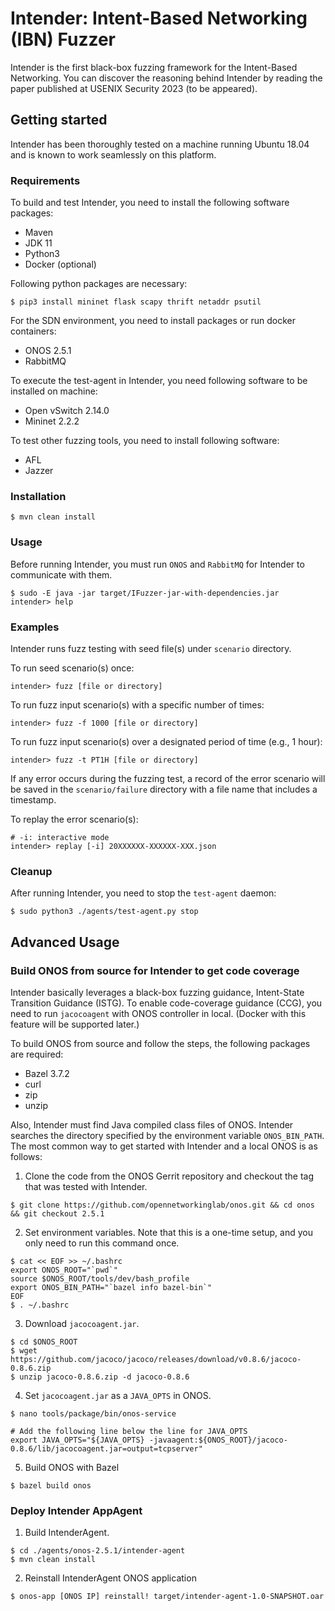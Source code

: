 # Intender: Intent-Based Networking (IBN) Fuzzer

Intender is the first black-box fuzzing framework for the Intent-Based Networking.
You can discover the reasoning behind Intender by reading the paper published at USENIX Security 2023 (to be appeared).

## Getting started
Intender has been thoroughly tested on a machine running Ubuntu 18.04 and is known to work seamlessly on this platform.

### Requirements
To build and test Intender, you need to install the following software packages:
* Maven
* JDK 11
* Python3
* Docker (optional)

Following python packages are necessary:
```shell
$ pip3 install mininet flask scapy thrift netaddr psutil
```

For the SDN environment, you need to install packages or run docker containers:
* ONOS 2.5.1
* RabbitMQ

To execute the test-agent in Intender, you need following software to be installed on machine:
* Open vSwitch 2.14.0
* Mininet 2.2.2

To test other fuzzing tools, you need to install following software:
* AFL
* Jazzer


### Installation
```shell
$ mvn clean install
```

### Usage
Before running Intender, you must run `ONOS` and `RabbitMQ` for Intender to communicate with them.
```shell
$ sudo -E java -jar target/IFuzzer-jar-with-dependencies.jar
intender> help
```

### Examples
Intender runs fuzz testing with seed file(s) under `scenario` directory.

To run seed scenario(s) once:
```shell
intender> fuzz [file or directory]
```
To run fuzz input scenario(s) with a specific number of times:
```shell
intender> fuzz -f 1000 [file or directory]
```

To run fuzz input scenario(s) over a designated period of time (e.g., 1 hour):
```shell
intender> fuzz -t PT1H [file or directory]
```

If any error occurs during the fuzzing test,
a record of the error scenario will be saved in the `scenario/failure` directory with a file name that includes a timestamp.

To replay the error scenario(s):
```shell
# -i: interactive mode
intender> replay [-i] 20XXXXXX-XXXXXX-XXX.json
```

### Cleanup
After running Intender, you need to stop the `test-agent` daemon:
```shell
$ sudo python3 ./agents/test-agent.py stop
```

## Advanced Usage
### Build ONOS from source for Intender to get code coverage
Intender basically leverages a black-box fuzzing guidance, Intent-State Transition Guidance (ISTG).
To enable code-coverage guidance (CCG), you need to run `jacocoagent` with ONOS controller in local.
(Docker with this feature will be supported later.)

To build ONOS from source and follow the steps, the following packages are required:
* Bazel 3.7.2
* curl
* zip
* unzip

Also, Intender must find Java compiled class files of ONOS.
Intender searches the directory specified by the environment variable `ONOS_BIN_PATH`.
The most common way to get started with Intender and a local ONOS is as follows:


1. Clone the code from the ONOS Gerrit repository and checkout the tag that was tested with Intender.
```shell
$ git clone https://github.com/opennetworkinglab/onos.git && cd onos && git checkout 2.5.1
```
2. Set environment variables. 
Note that this is a one-time setup, and you only need to run this command once.
```shell
$ cat << EOF >> ~/.bashrc
export ONOS_ROOT="`pwd`"
source $ONOS_ROOT/tools/dev/bash_profile
export ONOS_BIN_PATH="`bazel info bazel-bin`"
EOF
$ . ~/.bashrc
```
3. Download `jacocoagent.jar`.
```shell
$ cd $ONOS_ROOT
$ wget https://github.com/jacoco/jacoco/releases/download/v0.8.6/jacoco-0.8.6.zip
$ unzip jacoco-0.8.6.zip -d jacoco-0.8.6
```
4. Set `jacocoagent.jar` as a `JAVA_OPTS` in ONOS.
```shell
$ nano tools/package/bin/onos-service

# Add the following line below the line for JAVA_OPTS
export JAVA_OPTS="${JAVA_OPTS} -javaagent:${ONOS_ROOT}/jacoco-0.8.6/lib/jacocoagent.jar=output=tcpserver"
```

5. Build ONOS with Bazel
```shell
$ bazel build onos
```

### Deploy Intender AppAgent

1. Build IntenderAgent.
```shell
$ cd ./agents/onos-2.5.1/intender-agent
$ mvn clean install
```
2. Reinstall IntenderAgent ONOS application
```shell
$ onos-app [ONOS IP] reinstall! target/intender-agent-1.0-SNAPSHOT.oar
```